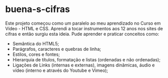 # buena-s-cifras

Este projeto começou como um paralelo ao meu aprendizado no Curso em Vídeo - HTML e CSS. Aprendi a tocar instrumentos aos 12 anos nos sites de cifras e então surgiu esta ideia.
Pude aprender e praticar conceitos como:
- Semântica do HTML5;
- Parágrafos, caracteres e quebras de linha;
- Estilos, cores e fontes;
- Hierarquia de títulos, formatação e listas (ordenadas e não ordenadas);
- Ligações de Links (internas e externas), imagens dinâmicas, áudio e vídeo (interno e através do Youtube e Vimeo);
